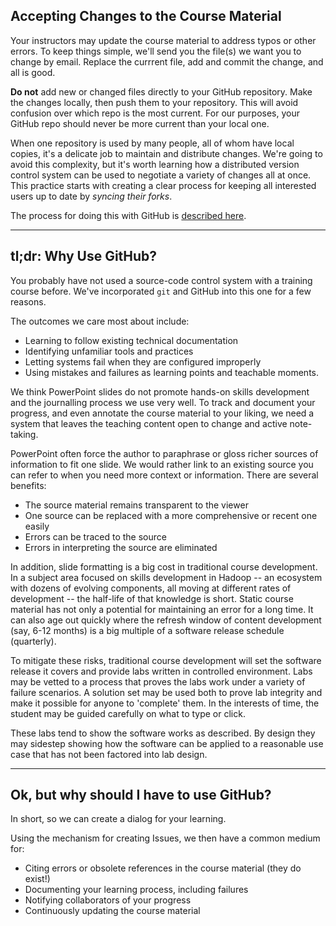 ## Accepting Changes to the Course Material

Your instructors may update the course material
to address typos or other errors. To keep things simple, we'll send
you the file(s) we want you to change by email. Replace the currrent file, add and commit the change, and all is good.

**Do not** add new or changed files directly to your GitHub repository.
Make the changes locally, then push them to your repository. This
will avoid confusion over which repo is the most current. For our
purposes, your GitHub repo should never be more current than your
local one.

When one repository is used by many people, all of whom have local
copies, it's a delicate job to maintain and distribute changes.
We're going to avoid this complexity, but it's worth learning how
a distributed version control system can be used to negotiate a
variety of changes all at once. This practice starts with creating
a clear process for keeping all interested users up to date by
<i>syncing their forks</i>.

The process for doing this with GitHub is [described
here](https://help.github.com/articles/syncing-a-fork/).

---

## tl;dr: Why Use GitHub?

You probably have not used a source-code control system with a training course before. We've incorporated
`git` and GitHub into this one for a few reasons.

The outcomes we care most about include:
* Learning to follow existing technical documentation
* Identifying unfamiliar tools and practices
* Letting systems fail when they are configured improperly
* Using mistakes and failures as learning points and teachable moments.

We think PowerPoint slides do not promote hands-on skills development
and the journalling process we use very well. To track and document
your progress, and even annotate the course material to your liking,
we need a system that leaves the teaching content open to change
and active note-taking.

PowerPoint often force the author to paraphrase or gloss richer
sources of information to fit one slide.  We would rather link to
an existing source you can refer to when you need more context or
information.  There are several benefits:

* The source material remains transparent to the viewer
* One source can be replaced with a more comprehensive or recent one easily
* Errors can be traced to the source
* Errors in interpreting the source are eliminated

In addition, slide formatting is a big cost in traditional course
development. In a subject area focused on skills development in
Hadoop -- an ecosystem with dozens of evolving components, all
moving at different rates of development -- the half-life of that
knowledge is short. Static course material has not only a potential
for maintaining an error for a long time. It can also age out quickly
where the refresh window of content development (say, 6-12 months)
is a big multiple of a software release schedule (quarterly).

To mitigate these risks, traditional course development will set
the software release it covers and provide labs written in controlled
environment. Labs may be vetted to a process that proves the labs
work under a variety of failure scenarios. A solution set may be
used both to prove lab integrity and make it possible for anyone
to 'complete' them.  In the interests of time, the student may be
guided carefully on what to type or click.

These labs tend to show the software works as described. By design
they may sidestep showing how the software can be applied to a
reasonable use case that has not been factored into lab design.

---

## Ok, but why should I have to use GitHub?

In short, so we can create a dialog for your learning.

Using the mechanism for creating Issues, we then have a common medium for:

* Citing errors or obsolete references in the course material (they do exist!)
* Documenting your learning process, including failures
* Notifying collaborators of your progress
* Continuously updating the course material
